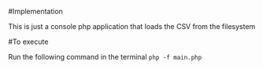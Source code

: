 #Implementation

This is just a console php application that loads the CSV from the filesystem

#To execute 

Run the following command  in the terminal ```php -f main.php```
